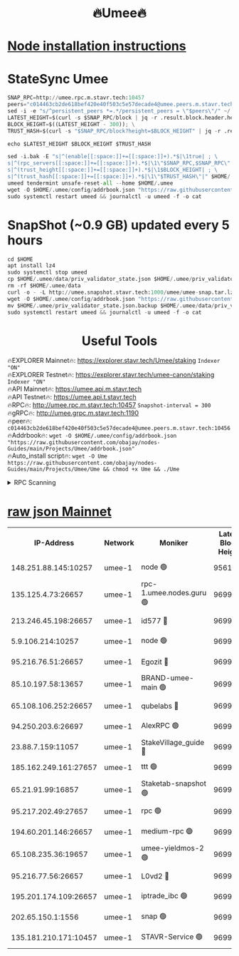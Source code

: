 <h1 align="center"> 🔥Umee🔥</h1>


[Node installation instructions](https://github.com/obajay/nodes-Guides/tree/main/Projects/Umee)
=
# StateSync Umee
```python
SNAP_RPC=http://umee.rpc.m.stavr.tech:10457
peers="c014463cb2de618bef420e40f503c5e57decade4@umee.peers.m.stavr.tech:10456"
sed -i -e "s/^persistent_peers *=.*/persistent_peers = \"$peers\"/" ~/.umee/config/config.toml
LATEST_HEIGHT=$(curl -s $SNAP_RPC/block | jq -r .result.block.header.height); \
BLOCK_HEIGHT=$((LATEST_HEIGHT - 300)); \
TRUST_HASH=$(curl -s "$SNAP_RPC/block?height=$BLOCK_HEIGHT" | jq -r .result.block_id.hash)

echo $LATEST_HEIGHT $BLOCK_HEIGHT $TRUST_HASH

sed -i.bak -E "s|^(enable[[:space:]]+=[[:space:]]+).*$|\1true| ; \
s|^(rpc_servers[[:space:]]+=[[:space:]]+).*$|\1\"$SNAP_RPC,$SNAP_RPC\"| ; \
s|^(trust_height[[:space:]]+=[[:space:]]+).*$|\1$BLOCK_HEIGHT| ; \
s|^(trust_hash[[:space:]]+=[[:space:]]+).*$|\1\"$TRUST_HASH\"|" $HOME/.umee/config/config.toml
umeed tendermint unsafe-reset-all --home $HOME/.umee
wget -O $HOME/.umee/config/addrbook.json "https://raw.githubusercontent.com/obajay/nodes-Guides/main/Projects/Umee/addrbook.json"
sudo systemctl restart umeed && journalctl -u umeed -f -o cat
```
# SnapShot (~0.9 GB) updated every 5 hours
```python
cd $HOME
apt install lz4
sudo systemctl stop umeed
cp $HOME/.umee/data/priv_validator_state.json $HOME/.umee/priv_validator_state.json.backup
rm -rf $HOME/.umee/data
curl -o - -L http://umee.snapshot.stavr.tech:1000/umee/umee-snap.tar.lz4 | lz4 -c -d - | tar -x -C $HOME/.umee --strip-components 2
wget -O $HOME/.umee/config/addrbook.json "https://raw.githubusercontent.com/obajay/nodes-Guides/main/Projects/Umee/addrbook.json"
mv $HOME/.umee/priv_validator_state.json.backup $HOME/.umee/data/priv_validator_state.json
sudo systemctl restart umeed && journalctl -u umeed -f -o cat
```
 <h1 align="center"> Useful Tools</h1>

🔥EXPLORER Mainnet🔥:      https://explorer.stavr.tech/Umee/staking             `Indexer "ON"` \
🔥EXPLORER Testnet🔥:        https://explorer.stavr.tech/umee-canon/staking      `Indexer "ON"` \
🔥API Mainnet🔥:                   https://umee.api.m.stavr.tech \
🔥API Testnet🔥:                     https://umee.api.t.stavr.tech \
🔥RPC🔥:                                   http://umee.rpc.m.stavr.tech:10457                     `Snapshot-interval = 300` \
🔥gRPC🔥:                              http://umee.grpc.m.stavr.tech:1190 \
🔥peer🔥:                     `c014463cb2de618bef420e40f503c5e57decade4@umee.peers.m.stavr.tech:10456` \
🔥Addrbook🔥:    ```wget -O $HOME/.umee/config/addrbook.json "https://raw.githubusercontent.com/obajay/nodes-Guides/main/Projects/Umee/addrbook.json"``` \
🔥Auto_install script🔥: ```wget -O Ume https://raw.githubusercontent.com/obajay/nodes-Guides/main/Projects/Umee/Ume && chmod +x Ume && ./Ume```

<details>
<summary>RPC Scanning</summary>

<h2 align="center"> We scan nodes in real time every 4 hours. And we provide the final result of RPC endpoints.
We cannot influence the operation of these nodes in any way. </h2>


```python
If Voting Power is higher than 0 --> then the Node is a validator of the network and may be subject to attack and be a potential threat to the chain.
```
```python
We marked such validators with a red symbol
```

</details>

[raw json Mainnet](https://rpc-check.umeem.stavr.tech/umeem/rpc-umeem-result.json)
=



<table><tr><th>IP-Address</th><th>Network</th><th>Moniker</th><th>Latest Block Height</th><th>Earliest Block Height</th><th>Catching Up</th><th>Tx Index</th><th>Voting Power</th><th>Scan Time</th></tr><tr><td>148.251.88.145:10257</td><td>umee-1</td><td>node 🟢</td><td>9561500</td><td>5050395</td><td>False</td><td>on</td><td>0</td><td>2023-12-16T02:55:21.844874910UTC</td></tr><tr><td>135.125.4.73:26657</td><td>umee-1</td><td>rpc-1.umee.nodes.guru 🟢</td><td>9699676</td><td>5167386</td><td>False</td><td>on</td><td>0</td><td>2023-12-16T02:56:57.804979484UTC</td></tr><tr><td>213.246.45.198:26657</td><td>umee-1</td><td>id577 🔴</td><td>9699660</td><td>7100001</td><td>False</td><td>on</td><td>35124587</td><td>2023-12-16T02:55:28.283258385UTC</td></tr><tr><td>5.9.106.214:10257</td><td>umee-1</td><td>node 🟢</td><td>9699671</td><td>7942001</td><td>False</td><td>on</td><td>0</td><td>2023-12-16T02:56:30.431269051UTC</td></tr><tr><td>95.216.76.51:26657</td><td>umee-1</td><td>Egozit 🔴</td><td>9699676</td><td>8262001</td><td>False</td><td>off</td><td>38353472</td><td>2023-12-16T02:56:57.475175455UTC</td></tr><tr><td>85.10.197.58:13657</td><td>umee-1</td><td>BRAND-umee-main 🟢</td><td>9699663</td><td>8427832</td><td>False</td><td>on</td><td>0</td><td>2023-12-16T02:55:45.827149136UTC</td></tr><tr><td>65.108.106.252:26657</td><td>umee-1</td><td>qubelabs 🔴</td><td>9699663</td><td>8825432</td><td>False</td><td>on</td><td>36834882</td><td>2023-12-16T02:55:46.145176661UTC</td></tr><tr><td>94.250.203.6:26697</td><td>umee-1</td><td>AlexRPC 🟢</td><td>9699662</td><td>8910001</td><td>False</td><td>on</td><td>0</td><td>2023-12-16T02:55:39.361969831UTC</td></tr><tr><td>23.88.7.159:11057</td><td>umee-1</td><td>StakeVillage_guide 🔴</td><td>9699670</td><td>9137726</td><td>False</td><td>on</td><td>1334567</td><td>2023-12-16T02:56:24.715842472UTC</td></tr><tr><td>185.162.249.161:27657</td><td>umee-1</td><td>ttt 🟢</td><td>9699669</td><td>9321953</td><td>False</td><td>on</td><td>0</td><td>2023-12-16T02:56:18.334850586UTC</td></tr><tr><td>65.21.91.99:16857</td><td>umee-1</td><td>Staketab-snapshot 🟢</td><td>9699666</td><td>9358001</td><td>False</td><td>off</td><td>0</td><td>2023-12-16T02:56:01.204884077UTC</td></tr><tr><td>95.217.202.49:27657</td><td>umee-1</td><td>rpc 🟢</td><td>9699669</td><td>9440090</td><td>False</td><td>on</td><td>0</td><td>2023-12-16T02:56:17.950702840UTC</td></tr><tr><td>194.60.201.146:26657</td><td>umee-1</td><td>medium-rpc 🟢</td><td>9699662</td><td>9484365</td><td>False</td><td>on</td><td>0</td><td>2023-12-16T02:55:36.880989983UTC</td></tr><tr><td>65.108.235.36:19657</td><td>umee-1</td><td>umee-yieldmos-2 🟢</td><td>9699652</td><td>9575548</td><td>False</td><td>on</td><td>0</td><td>2023-12-16T02:54:40.552104306UTC</td></tr><tr><td>95.216.77.56:26657</td><td>umee-1</td><td>L0vd2 🔴</td><td>9699679</td><td>9599679</td><td>False</td><td>off</td><td>37502927</td><td>2023-12-16T02:57:15.190983319UTC</td></tr><tr><td>195.201.174.109:26657</td><td>umee-1</td><td>iptrade_ibc 🟢</td><td>9699665</td><td>9686001</td><td>False</td><td>on</td><td>0</td><td>2023-12-16T02:55:56.692903362UTC</td></tr><tr><td>202.65.150.1:1556</td><td>umee-1</td><td>snap 🟢</td><td>9699671</td><td>9697858</td><td>False</td><td>on</td><td>0</td><td>2023-12-16T02:56:28.040042503UTC</td></tr><tr><td>135.181.210.171:10457</td><td>umee-1</td><td>STAVR-Service 🟢</td><td>9699677</td><td>9699001</td><td>False</td><td>on</td><td>0</td><td>2023-12-16T02:57:04.505888013UTC</td></tr></table>